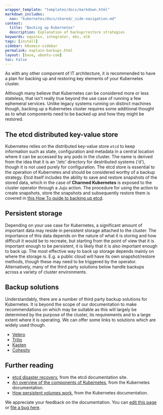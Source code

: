 ```yaml
---
wrapper_template: "templates/docs/markdown.html"
markdown_includes:
  nav: "kubernetes/docs/shared/_side-navigation.md"
context:
  title: "Backing up Kubernetes"
  description: Explanation of backup/restore strategies
keywords: equinix, integrator, ebs, elb
tags: [install]
sidebar: k8smain-sidebar
permalink: explain-backups.html
layout: [base, ubuntu-com]
toc: False
---
```


As with any other component of IT architecture, it is recommended to have a plan for backing up and restoring key elements of your Kubernetes cluster.

Although many believe that Kubernetes can be considered more or less stateless, that isn't really true beyond the use case of running a few ephemeral services. Unlike legacy systems running on distinct machines though, backing up a Kubernetes cluster requires some additional thought as to what components need to be backed up and how they might be restored. 

## The etcd distributed key-value store

Kubernetes relies on the distributed key-value store `etcd` to keep information such as state, configuration and metadata in a central location where it can be accessed by any pods in the cluster. The name is derived from the idea that it is an '/etc' directory for destributed systems ('d'), though it is not used purely for configuration. 
The etcd store is essential to the operation of Kubernetes and should be considered worthy of a backup strategy.
Etcd itself includes the ability to save and restore snapshots of the stored data, which in the case of **Charmed Kubernetes** is exposed to the cluster operator through a Juju action. The procedure for using the action to create snapshots, store the snapshots and subsequently restore them is covered in [this How To guide to backing up etcd][backup-etcd]. 

## Persistent storage

Depending on your use case for Kubernetes, a significant amount of important data may reside in persistent storage attached to the cluster. The importance of this data depends on the nature of what it is storing and how difficult it would be to recreate, but starting from the point of view that it is important enough to be persistent, it is likely that it is also important enough to back up.
The most effective way to back up storage depends mainly on where the storage is. E.g. a public cloud will have its own snapshot/restore methods, though these may need to be triggered by the operator. Alternatively, many of the third party solutions below handle backups across a variety of cluster environments.

## Backup solutions

Understandably, there are a number of third party backup solutions for Kubernetes. It is beyond the scope of our documentation to make recommendations on which may be suitable as this will largely be determined by the purpose of the cluster, its requirements and to a large extent where it is operating. We can offer some links to solutions which are widely used though.

- [Velero][]
- [Trilio][]
- [Kasten][]
- [Cohesity][]

## Further reading

- [etcd disaster recovery][etcd-recovery], from the etcd documentation site.
- [An overview of the components of Kubernetes][k8s-overview], from the Kubernetes documentation.
- [How persistent volumes work][k8s-pv], from the Kubernetes documentation.


<!-- LINKS -->
[Velero]: https://velero.io/
[Cohesity]: https://www.cohesity.com
[Kasten]: https://www.kasten.io
[Trilio]: https://trilio.io/products/kubernetes-backup-and-recovery/
[k8s-overview]: https://kubernetes.io/docs/concepts/overview/components/
[k8s-pv]: https://kubernetes.io/docs/concepts/storage/persistent-volumes/
[backup-etcd]: /kubernetes/docs/backups
[etcd-recovery]: https://etcd.io/docs/v3.5/op-guide/recovery/

<!-- FEEDBACK -->
<div class="p-notification--information">
  <div class="p-notification__content">
    <p class="p-notification__message">We appreciate your feedback on the documentation. You can
    <a href="https://github.com/charmed-kubernetes/kubernetes-docs/edit/main/pages/k8s/explain-backups.md" >edit this page</a>
    or
    <a href="https://github.com/charmed-kubernetes/kubernetes-docs/issues/new" >file a bug here</a>.</p>
  </div>
</div>

